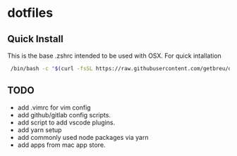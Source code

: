 # dotfiles

## Quick Install
This is the base .zshrc intended to be used with OSX. For quick intallation

```bash
 /bin/bash -c "$(curl -fsSL https://raw.githubusercontent.com/getbreu/dotfiles/master/setup.sh)"
```

## TODO

- add .vimrc for vim config
- add github/gitlab config scripts.
- add script to add vscode plugins.
- add yarn setup
- add commonly used node packages via yarn
- add apps from mac app store.
